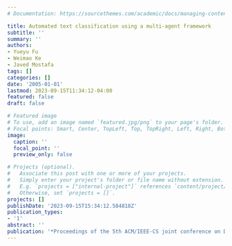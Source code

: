 ```yaml
---
# Documentation: https://sourcethemes.com/academic/docs/managing-content/

title: Automated text classification using a multi-agent framework
subtitle: ''
summary: ''
authors:
- Yueyu Fu
- Weimao Ke
- Javed Mostafa
tags: []
categories: []
date: '2005-01-01'
lastmod: 2023-09-15T11:34:12-04:00
featured: false
draft: false

# Featured image
# To use, add an image named `featured.jpg/png` to your page's folder.
# Focal points: Smart, Center, TopLeft, Top, TopRight, Left, Right, BottomLeft, Bottom, BottomRight.
image:
  caption: ''
  focal_point: ''
  preview_only: false

# Projects (optional).
#   Associate this post with one or more of your projects.
#   Simply enter your project's folder or file name without extension.
#   E.g. `projects = ["internal-project"]` references `content/project/deep-learning/index.md`.
#   Otherwise, set `projects = []`.
projects: []
publishDate: '2023-09-15T15:34:12.584818Z'
publication_types:
- '1'
abstract: ''
publication: '*Proceedings of the 5th ACM/IEEE-CS joint conference on Digital libraries*'
---
```


